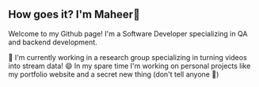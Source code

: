 ## How goes it? I'm Maheer👋
Welcome to my Github page! I'm a Software Developer specializing in QA and backend development. 

🧐 I'm currently working in a research group specializing in turning videos into stream data! 
😄 In my spare time I'm working on personal projects like my portfolio website and a secret new thing (don't tell anyone 🤫)
<!--
**maheer14/maheer14** is a ✨ _special_ ✨ repository because its `README.md` (this file) appears on your GitHub profile.

Here are some ideas to get you started:

- 🔭 I’m currently working on ...
- 🌱 I’m currently learning ...
- 👯 I’m looking to collaborate on ...
- 🤔 I’m looking for help with ...
- 💬 Ask me about ...
- 📫 How to reach me: ...
- 😄 Pronouns: ...
- ⚡ Fun fact: ...
-->

